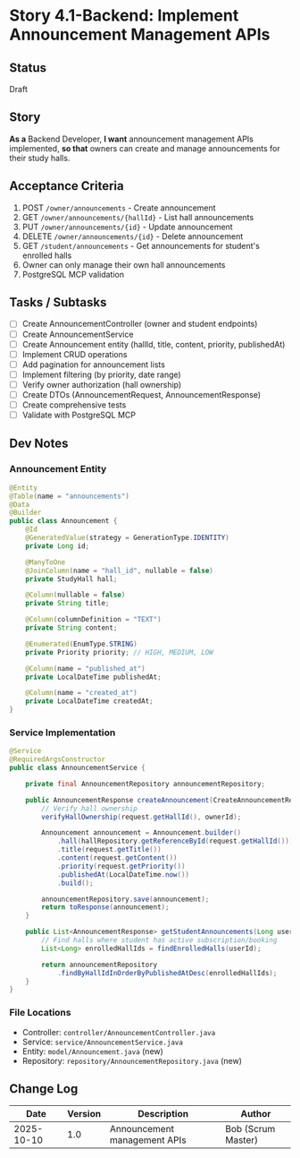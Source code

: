 # Story 4.1-Backend: Implement Announcement Management APIs

## Status
Draft

## Story
**As a** Backend Developer,
**I want** announcement management APIs implemented,
**so that** owners can create and manage announcements for their study halls.

## Acceptance Criteria
1. POST `/owner/announcements` - Create announcement
2. GET `/owner/announcements/{hallId}` - List hall announcements
3. PUT `/owner/announcements/{id}` - Update announcement
4. DELETE `/owner/announcements/{id}` - Delete announcement
5. GET `/student/announcements` - Get announcements for student's enrolled halls
6. Owner can only manage their own hall announcements
7. PostgreSQL MCP validation

## Tasks / Subtasks
- [ ] Create AnnouncementController (owner and student endpoints)
- [ ] Create AnnouncementService
- [ ] Create Announcement entity (hallId, title, content, priority, publishedAt)
- [ ] Implement CRUD operations
- [ ] Add pagination for announcement lists
- [ ] Implement filtering (by priority, date range)
- [ ] Verify owner authorization (hall ownership)
- [ ] Create DTOs (AnnouncementRequest, AnnouncementResponse)
- [ ] Create comprehensive tests
- [ ] Validate with PostgreSQL MCP

## Dev Notes

### Announcement Entity
```java
@Entity
@Table(name = "announcements")
@Data
@Builder
public class Announcement {
    @Id
    @GeneratedValue(strategy = GenerationType.IDENTITY)
    private Long id;

    @ManyToOne
    @JoinColumn(name = "hall_id", nullable = false)
    private StudyHall hall;

    @Column(nullable = false)
    private String title;

    @Column(columnDefinition = "TEXT")
    private String content;

    @Enumerated(EnumType.STRING)
    private Priority priority; // HIGH, MEDIUM, LOW

    @Column(name = "published_at")
    private LocalDateTime publishedAt;

    @Column(name = "created_at")
    private LocalDateTime createdAt;
}
```

### Service Implementation
```java
@Service
@RequiredArgsConstructor
public class AnnouncementService {

    private final AnnouncementRepository announcementRepository;

    public AnnouncementResponse createAnnouncement(CreateAnnouncementRequest request, Long ownerId) {
        // Verify hall ownership
        verifyHallOwnership(request.getHallId(), ownerId);

        Announcement announcement = Announcement.builder()
            .hall(hallRepository.getReferenceById(request.getHallId()))
            .title(request.getTitle())
            .content(request.getContent())
            .priority(request.getPriority())
            .publishedAt(LocalDateTime.now())
            .build();

        announcementRepository.save(announcement);
        return toResponse(announcement);
    }

    public List<AnnouncementResponse> getStudentAnnouncements(Long userId) {
        // Find halls where student has active subscription/booking
        List<Long> enrolledHallIds = findEnrolledHalls(userId);

        return announcementRepository
            .findByHallIdInOrderByPublishedAtDesc(enrolledHallIds);
    }
}
```

### File Locations
- Controller: `controller/AnnouncementController.java`
- Service: `service/AnnouncementService.java`
- Entity: `model/Announcement.java` (new)
- Repository: `repository/AnnouncementRepository.java` (new)

## Change Log
| Date | Version | Description | Author |
|------|---------|-------------|--------|
| 2025-10-10 | 1.0 | Announcement management APIs | Bob (Scrum Master) |

